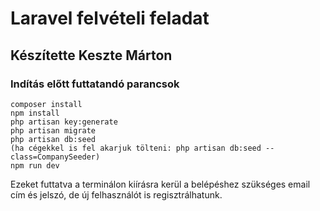 # Laravel felvételi feladat
## Készítette Keszte Márton
### Indítás előtt futtatandó parancsok

```
composer install
npm install
php artisan key:generate
php artisan migrate
php artisan db:seed
(ha cégekkel is fel akarjuk tölteni: php artisan db:seed --class=CompanySeeder)
npm run dev
```
Ezeket futtatva a terminálon kiírásra kerül a belépéshez szükséges email cím és jelszó, de új felhasználót is regisztrálhatunk.
